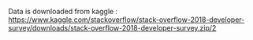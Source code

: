 Data is downloaded from kaggle :
https://www.kaggle.com/stackoverflow/stack-overflow-2018-developer-survey/downloads/stack-overflow-2018-developer-survey.zip/2